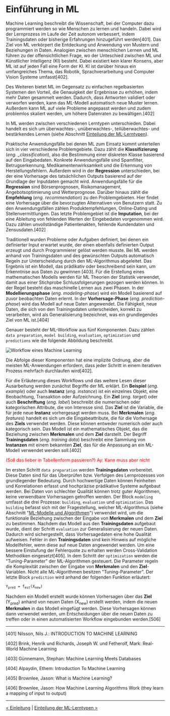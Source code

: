 # Einführung in ML

Machine Learning beschreibt die Wissenschaft, bei der Computer dazu programmiert werden so wie Menschen zu lernen und handeln. Dabei wird der Lernprozess im Laufe der Zeit autonom verbessert, indem Trainingsdaten oder bisherige Erfahrungen hinzugeführt werden[401]. Das Ziel von ML verkörpert die Entdeckung und Anwendung von Mustern und Beziehungen in Daten. Analogien zwischen menschlichen Lernen und ML führen zu der offensichtlichen Frage, wo der Unteschied zwischen ML und Künstlicher Intelligenz (KI) besteht. Dabei existiert kein klarer Konsens, aber ML ist auf jeden Fall eine Form der KI. KI ist darüber hinaus ein umfangreiches Thema, das Robotik, Sprachverarbeitung und Computer Vision Systeme umfasst[402].

Des Weiteren bietet ML im Gegensatz zu einfachen regelbasierten Systemen den Vorteil, die Genauigkeit der Ergebnisse zu erhöhen, indem mehr Daten gesammelt werden. Dadurch, dass Antworten validiert oder verworfen werden, kann das ML-Modell automatisch neue Muster lernen. Außerdem kann ML auf viele Probleme angepasst werden und zudem problemlos skaliert werden, um höhere Datenraten zu bewältigen.[402]

In ML werden zwischen verschiedenen Lerntypen unterschieden. Dabei handelt es sich um überwachtes-, unüberwachtes-, teilüberwachtes- und bestärkendes Lernen (siehe Abschnitt [Einteilung der ML-Lerntypen](#05_ml_learningTypes.md)).

Praktische Anwendungsfälle bei denen ML zum Einsatz kommt unterteilen sich in vier verschiedene Problemgebiete. Dazu zählt die **Klassifizierung** (_eng. \_classification_), also die Bestimmung einer diskreten Klasse basierend auf den Eingabedaten. Konkrete Anwendungsfälle sind Spamfilter, Betrugserkennung, Medikamentenwirksamkeit und die Erkennung von Herstellungsfehlern. Außerdem wird in der **Regression** unterschieden, bei der eine Vorhersage des tatsächlichen Outputs basierend auf der Grundlage der Inputdaten gemacht wird. Anwendungsfälle für die **Regression** sind Börsenprognosen, Risikomanagement, Angebotsoptimierung und Wetterprognose. Darüber hinaus zählt die **Empfehlung** (_eng. recommendation_) zu den Problemgebieten. Hier findet eine Vorhersage über die bevorzugten Alternativen von Benutzern statt. Zu den Anwendungsfällen zählen Produktempfehlungen, Online-Dating und Stellenvermittlungen. Das letzte Problemgebiet ist die **Imputation**, bei der eine Ableitung von fehlenden Werten der Eingebedaten vorgenommen wird. Dazu zählen unvollständige Patientenakten, fehlende Kundendaten und Zensusdaten.[402]

Traditionell wurden Probleme oder Aufgaben definiert, bei denen ein definierter Input erwartet wurde, der einen ebenfalls definierten Output erzeugt und durch Programmierer gelöst werden musste. Bei ML werden anhand von Trainingsdaten und des gewünschten Outputs automatisch Regeln zur Unterscheidung durch den ML-Algorithmus abgeleitet. Das Ergebnis ist ein Modell, das prädikativ oder beschreibend sein kann, um Erkenntnise aus Daten zu gewinnen [403]. Für die Erstellung eines mathematischen Modells werden für ML Theorien der Statistik verwendet, damit aus einer Stichprobe Schlussfolgerungen gezogen werden können. In der Regel besteht das maschinelle Lernen aus zwei Phasen. In der **Modellierungsphase** (_eng. modeling-phase_) wird ein Modell basierend auf zuvor beobachten Daten erlernt. In der **Vorhersage-Phase** (_eng. prediction-phase_) wird das Modell auf neue Daten angewendet. Die Fähigkeit, neue Daten, die sich von den Trainingsdaten unterscheiden, korrekt zu verarbeiten, wird als Generalisierung bezeichnet, was ein grundlegendes Ziel von ML ist.[404]

Genauer besteht der ML-Workflow aus fünf Komponenten. Dazu zählen `data preparation`, `model building`, `evaluation`, `optimization` und `predictions` wie die folgende Abbildung beschreibt.

![Workflow eines Machine Learning](./statics/basicMLWorkflow.png)

Die Abfolge dieser Komponenten hat eine implizite Ordnung, aber die meisten ML-Anwendungen erfordern, dass jeder Schritt in einem iterativen Prozess mehrfach durchlaufen wird[402].

Für die Erläuterung dieses Workflows und das weitere Lesen dieser Ausarbeitung werden zunächst Begriffe der ML erklärt. Ein **Beispiel** (_eng. example_) oder auch **Instanz** (_eng. instance_) ist ein einzelnes Objekt, eine Beobachtung, Transaktion oder Aufzeichnung. Ein **Ziel** (_eng. target_) oder auch **Beschriftung** (_eng. label_) beschreibt die numerischen oder kategorischen Attribute, die von Interesse sind. Das **Ziel** ist die Variable, die für jede neue **Instanz** vorhergesagt werden muss. Bei **Merkmalen** (_eng. features_) handelt es sich um die Eingabeattribute, die für die Vorhersage des **Ziels** verwendet werden. Diese können entweder numerisch oder auch kategorisch sein. Das Modell ist ein mathematisches Objekt, das die Beziehung zwischen **Merkmalen** und dem **Ziel** darstellt. Der Begriff **Trainingsdaten** (_eng. training data_) beschreibt eine Sammlung von **Instanzen** mit einem bekannten **Ziel**, das für die Anpassung an ein ML-Modell verwendet werden soll.[402]

<p style="color:red">(Soll das lieber in Tabellenform passieren?) Ay: Kann muss aber nicht</p>

Im ersten Schritt `data preparation` werden **Trainingsdaten** vorbereitet. Diese Daten sind für das Überprüfen bzw. Verfolgen des Lernprozesses von grundlegender Bedeutung. Durch hochwertige Daten können Feinheiten und Korrelationen erfasst und hochpräzise prädikative Systeme aufgebaut werden. Bei Daten von schlechter Qualität können trotz guter Algorithmen, keine verwendbare Vorhersagen getroffen werden. Der Block `modeling` umfasst die drei Prozesse: `building`, `evaluation` und `optimization`. Das `building` befasst sich mit der Fragestellung, welcher ML-Algorithmus (siehe Abschnitt "[ML-Modelle und Algorithmen](06_ml_modelsAlgo.md)") verwendet wird, um die funktionale Beziehung zwischen der Eingabe von **Merkmalen** und dem **Ziel** zu bestimmen. Nachdem das Modell aus den **Trainingsdaten** aufgebaut wurde, dient der Schritt `evaluation` zur Generalisierung der neuen Daten. Dadurch wird sichergestellt, dass Vorhersagedaten eine hohe Qualität aufweisen. Fehler in den **Trainingsdaten** sind kein Hinweis auf mögliche Modellfehler, wenn diese auf neue Daten angewendet werden. Um eine bessere Einstufung der Fehlerquote zu erhalten werden Cross-Validation Methodiken eingesetzt[405]. In dem Schritt der `optimization` werden die "Tuning-Parameter" der ML-Algorithmen gesteuert. Die Parameter regeln die Komplexität zwischen der Eingabe von **Merkmalen** und den **Ziel**-Variablen. Nicht alle ML-Algorithmen besitzen "Tuning-Parameter". Der letzte Block `prediction` wird anhand der folgenden Funktion erläutert:

<code>Y<sub>pred</sub> = f<sub>est</sub>(X<sub>new</sub>)</code>

Nachdem ein Modell erstellt wurde können Vorhersagen über das **Ziel** (Y<sub>pred</sub>) anhand von neuen Daten (X<sub>new</sub>) erstellt werden, indem die neuen **Merkmalen** in das Modell eingefügt werden. Diese Vorhersagen können dann verwendet werden, um Entscheidungen über die neuen Daten zu treffen oder in einen automatisierten Workflow eingebunden werden.[506]

---

[401] Nilsson, Nils J.: INTRODUCTION TO MACHINE LEARNING

[402] Brink, Henrik und Richards, Joseph W. und Fetherolf, Mark: Real-World Machine Learning

[403] Günnemann, Stephan: Machine Learning Meets Databases

[404] Alpaydin, Ethem: Introduction To Machine Learning

[405] Brownlee, Jason: What is Machine Learning?

[406] Brownlee, Jason: How Machine Learning Algorithms Work (they learn a mapping of input to output)

---

[< Einleitung](03_introduction.md) | [Einteilung der ML-Lerntypen >](05_ml_learningTypes.md)
